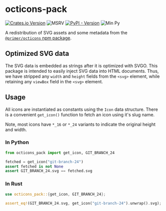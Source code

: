 # octicons-pack

[![Crates.io Version][oct-cargo-badge]][oct-cargo-link]
![MSRV][msrv-badge]
[![PyPI - Version][oct-pip-badge]][oct-pip-link]
![Min Py][min-py]

A redistribution of SVG assets and some metadata from the
[`@primer/octicons` npm package](https://www.npmjs.com/package/@primer/octicons).

## Optimized SVG data

The SVG data is embedded as strings after it is optimized with SVGO. This
package is intended to easily inject SVG data into HTML documents. Thus, we have
stripped any `width` and `height` fields from the `<svg>` element, while
retaining any `viewBox` field in the `<svg>` element.

## Usage

All icons are instantiated as constants using the `Icon` data structure.
There is a convenient `get_icon()` function to fetch an icon using it's slug name.

Note, most icons have `*_16` or `*_24` variants to indicate the
original height and width.

### In Python

```python
from octicons_pack import get_icon, GIT_BRANCH_24

fetched = get_icon("git-branch-24")
assert fetched is not None
assert GIT_BRANCH_24.svg == fetched.svg
```

### In Rust

```rust
use octicons_pack::{get_icon, GIT_BRANCH_24};

assert_eq!(GIT_BRANCH_24.svg, get_icon("git-branch-24").unwrap().svg);
```

[oct-cargo-badge]: https://img.shields.io/crates/v/octicons-pack
[oct-cargo-link]: https://crates.io/crates/octicons-pack
[oct-pip-badge]: https://img.shields.io/pypi/v/octicons-pack
[oct-pip-link]: https://pypi.org/project/octicons-pack

[msrv-badge]: https://img.shields.io/badge/MSRV-1.85.0-blue
[min-py]: https://img.shields.io/badge/Python-v3.9+-blue
